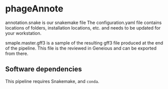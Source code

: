 # phageAnnote

annotation.snake is our snakemake file
The configuration.yaml file contains locations of folders, installation locations, etc. and needs to be updated for your workstation.

smaple.master.gff3 is a sample of the resulting gff3 file produced at the end of the pipeline. This file is the reviewed in Geneious and can be exported from there. 

## Software dependencies 

This pipeline requires Snakemake, and `conda`.
